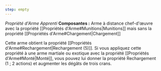 ```yaml
---
step: empty
---
```

_Propriété d'Arme Apprenti_
__Composantes :__ Arme à distance chef-d'œuvre avec la propriété [[Propriétés d'Arme#Munitions|Munitions]] mais sans la propriété [[Propriétés d'Arme#Chargement|Chargement]]

Cette arme obtient la propriété [[Propriétés d'Arme#Rechargement|Rechargement (5)]]. Si vous appliquez cette propriété à une arme martiale ou exotique avec la propriété [[Propriétés d'Arme#Monté|Monté]], vous pouvez lui donner la propriété Rechargement (1 ; 2 actions) et augmenter les dégâts de trois crans.